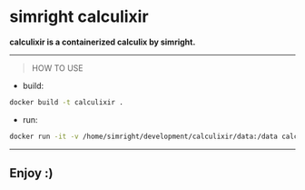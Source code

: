 # simright calculixir

**calculixir is a containerized calculix by simright.**

---

> HOW TO USE

* build:
``` bash
docker build -t calculixir .
```

* run:
``` bash
docker run -it -v /home/simright/development/calculixir/data:/data calculixir -i /data/simple
```

---

## Enjoy :)
